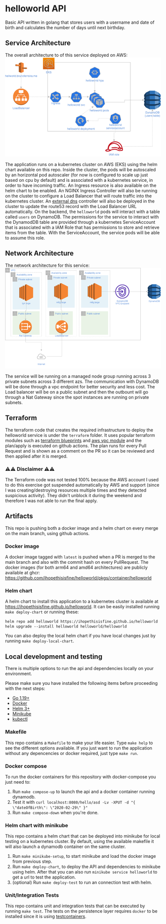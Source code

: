 # helloworld API

Basic API written in golang that stores users with a username and date of birth and calculates the number of days until next birthday.

## Service Architecture

The overall architecture to of this service deployed on AWS:
![Architecture](./docs/architecture.png)

The application runs on a kubernetes cluster on AWS (EKS) using the helm chart available on this repo. Inside the cluster, the pods will be autoscaled by an horizontal pod autoscaler (for now is configured to scale up just based on cpu by default) and is associated with a kubernetes service, in order to have incoming traffic. An Ingress resource is also available on the helm chart to be enabled. 
An NGINX Ingress Controller will also be running on the cluster to configure a Load Balancer that will route traffic into the kubernetes cluster. An [external dns](https://github.com/kubernetes-sigs/external-dns) controller will also be deployed in the cluster to update the route53 record with the Load Balancer URL automatically.
On the backend, the `helloworld` pods will interact with a table called `users` on DynamoDB. The permissions for the service to interact with the DynamodDB table are provided through a kubernetes ServiceAccount that is associated with a IAM Role that has permissions to store and retrieve items from the table. With the ServiceAccount, the service pods will be able to assume this role.

## Network Architecture

The network architecture for this service:
![Architecture](./docs/network-architecture.png)

The service will be running on a managed node group running across 3 private subnets across 3 different azs. The communication with DynamoDB will be done through a vpc endpoint for better security and less cost. The Load balancer will be on a public subnet and then the outbount will go through a Nat Gateway since the spot instances are running on private subnets.

## Terraform

The terraform code that creates the required infrastructure to deploy the helloworld service is under the `terraform` folder.
It uses popular terraform modules such as [terraform blueprints](https://github.com/aws-ia/terraform-aws-eks-blueprints) and [aws vpc module](https://github.com/terraform-aws-modules/terraform-aws-vpc) and the plan/apply is executed on github actions.
The plan runs for every Pull Request and is shown as a comment on the PR so it can be reviewed and then applied after it is merged.

### ⚠️⚠️ Disclaimer ⚠️⚠️
The Terraform code was not tested 100% because the AWS account I used to do this exercise got suspended automatically by AWS and support (since I was creating/destroying resources multiple times and they detected suspicious activity). They didn't unblock it during the weekend and therefore I was not able to run the final apply.


## Artifacts

This repo is pushing both a docker image and a helm chart on every merge on the main branch, using github actions.

### Docker image

A docker image tagged with `latest` is pushed when a PR is merged to the main branch and also with the commit hash on every PullRequest. The docker images (for both arm64 and amd64 architectures) are publicly available at ghcr: https://github.com/ihopethisisfine/helloworld/pkgs/container/helloworld

### Helm chart

A helm chart to install this application to a kubernetes cluster is available at https://ihopethisisfine.github.io/helloworld.
It can be easily installed running `make deploy-chart` or running these:
```
helm repo add helloworld https://ihopethisisfine.github.io/helloworld
helm upgrade --install helloworld helloworld/helloworld
```

You can also deploy the local helm chart if you have local changes just by running `make deploy-local-chart`.

## Local development and testing

There is multiple options to run the api and dependencies locally on your environment.

Please make sure you have installed the following items before proceeding with the next steps:

* [Go 1.19+](https://golang.org/doc/install)
* [Docker](https://docs.docker.com/get-docker/)
* [Helm 3+](https://helm.sh/docs/intro/install/)
* [Minikube](https://minikube.sigs.k8s.io/docs/start/)
* [kubectl](https://kubernetes.io/docs/tasks/tools/install-kubectl-macos/)

### Makefile

This repo contains a `Makefile` to make your life easier. Type `make help` to see the different options available.
If you just want to run the application without any depencencies or docker required, just type `make run`.

### Docker compose

To run the docker containers for this repository with docker-compose you just need to:

1. Run `make compose-up` to launch the api and a docker container running dynamodb.
2. Test it with `curl localhost:8080/hello/asd -Lv -XPUT -d "{ \"dateOfBirth\": \"2020-02-29\" }"`
3. Run `make compose-down` when you're done.

### Helm chart with minikube

This repo contains a helm chart that can be deployed into minikube for local testing on a kubernetes cluster.
By default, using the available makefile it will also launch a dynamodb container on the same cluster.

1. Run `make minikube-setup`, to start minikube and load the docker image from previous step.
2. Run `make deploy-chart`, to deploy the API and dependencies to minikube using helm. After that you can also run `minikube service helloworld` to get a url to test the application.
3. (optional) Run `make deploy-test` to run an connection test with helm.

### Unit/Integration Tests

This repo contains unit and integration tests that can be executed by running `make test`.
The tests on the persistence layer requires `docker` to be installed since it is using [testcontainers](https://golang.testcontainers.org/).
